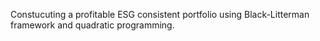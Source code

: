 Constucuting a profitable ESG consistent portfolio using Black-Litterman framework and quadratic programming.
